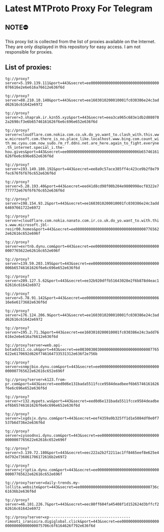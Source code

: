 # Latest MTProto Proxy For Telegram

## NOTE⛔

This proxy list is collected from the list of proxies available on the Internet. They are only displayed in this repository for easy access. I am not responsible for proxies.

## List of proxies:

`tg://proxy?server=5.199.139.111&port=443&secret=ee0000000000000000000000000000000076616e2e6e616a76612e636f6d`

`tg://proxy?server=88.210.10.140&port=443&secret=ee1603010200010001fc030386e24c3add62616c61642e6972`

`tg://proxy?server=3.shaprak.ir.kzn55.xyz&port=443&secret=eea3ca965c683e1db2d880782a2698cf3e6b65746161626f6e6c696e652e636f6d`

`tg://proxy?server=cloudflare.com.nokia.com.co.uk.do_yo.want_to.clash_with.this.www.microsoft.com.there_is_no.place_like.localhost.www.bing.com.count_with_me.cyou.com.now_sudo.rm_rf.ddns.net.are_here.again_to_fight.everyne.th_internet.special_i.the-hou.gives&port=443&secret=ee000000000000000000000000000000006b65746161626f6e6c696e652e636f6d`

`tg://proxy?server=193.149.180.192&port=443&secret=ee8a9c57ace385ff4c423ce9b2f8e79fec676f6f676c652e636f6d`

`tg://proxy?server=5.28.193.40&port=443&secret=eed41d8cd98f00b204e9800998ecf8322e7777772e676f6f676c652e636f6d`

`tg://proxy?server=198.154.93.2&port=443&secret=ee1603010200010001fc030386e24c3add64697661722e6972`

`tg://proxy?server=cloudflare.com.nokia.nanato.com.ir.co.uk.do_yo.want_to.with.this.www.microsoft.jbl-resir00.homes&port=443&secret=ee000000000000000000000000000000007765622e62616c652e696f`

`tg://proxy?server=exrtnb.dynu.com&port=443&secret=ee000000000000000000000000000000007765622e62616c652e696f`

`tg://proxy?server=139.59.203.195&port=443&secret=ee000000000000000000000000000000006b65746161626f6e6c696e652e636f6d`

`tg://proxy?server=209.127.5.62&port=443&secret=ee32b920dffb51643028e2f6b878d4eac162616c61642e6972`

`tg://proxy?server=5.78.91.142&port=443&secret=ee00000000000000000000000000000000616e6e6173682e636f6d`

`tg://proxy?server=176.124.206.9&port=443&secret=ee1603010200010001fc030386e24c3add62616c61642e6972`

`tg://proxy?server=195.2.71.3&port=443&secret=ee1603010200010001fc030386e24c3add76616e2e6e616a76612e636f6d`

`tg://proxy?server=web.api-botads511.co.uk&port=443&secret=ee003003003000000000000000000000007765622e6170692d626f746164733531312e636f2e756b`

`tg://proxy?server=snmpjbio.dynu.com&port=443&secret=ee000000000000000000000000000000007765622e62616c652e696f`

`tg://proxy?server=k123.from-pr.com&port=443&secret=eed0d6e131bada5511fcce9584deadbeef6b65746161626f6e6c696e652e636f6d`

`tg://proxy?server=r132.mypets.ws&port=443&secret=eed0d6e131bada5511fcce9584deadbeef6b65746161626f6e6c696e652e636f6d`

`tg://proxy?server=lxgdsjx.dynu.com&port=443&secret=eef4359a9b325ff1d1e5084df0e0f7537b6d736e2e636f6d`

`tg://proxy?server=iysoodnxi.dynu.com&port=443&secret=ee000000000000000000000000000000007765622e62616c652e696f`

`tg://proxy?server=3.139.72.180&port=443&secret=eec222a2b2f2211ac1ff8465eef8e625e46d792e736861706172616b2e6972`

`tg://proxy?server=jriptia.dynu.com&port=443&secret=ee000000000000000000000000000000007765622e62616c652e696f`

`tg://proxy?server=daily-trends.my-lollita.website&port=443&secret=ee00000000000000000000000000000000736c61636b2e636f6d`

`tg://proxy?server=46.101.226.7&port=443&secret=eec80ff604fa45408f1d152624d3bffcf262616c61642e6972`

`tg://proxy?server=xp-------------------------------------rimooti_iranioira.digiglobal.click&port=443&secret=ee0000000000000000000000000000000075706c6f6164626f792e636f6d`

